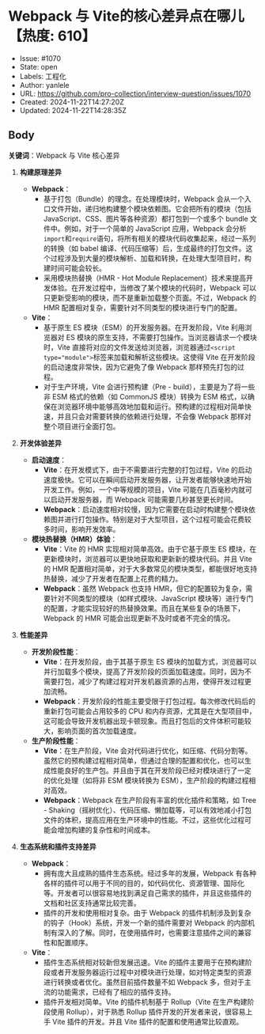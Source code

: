 # Webpack 与 Vite的核心差异点在哪儿【热度: 610】

- Issue: #1070
- State: open
- Labels: 工程化
- Author: yanlele
- URL: https://github.com/pro-collection/interview-question/issues/1070
- Created: 2024-11-22T14:27:20Z
- Updated: 2024-11-22T14:28:35Z

## Body

**关键词**：Webpack 与 Vite 核心差异

1. **构建原理差异**

   - **Webpack**：
     - 基于打包（Bundle）的理念。在处理模块时，Webpack 会从一个入口文件开始，递归地构建整个模块依赖图。它会把所有的模块（包括 JavaScript、CSS、图片等各种资源）都打包到一个或多个 bundle 文件中。例如，对于一个简单的 JavaScript 应用，Webpack 会分析`import`和`require`语句，将所有相关的模块代码收集起来，经过一系列的转换（如 babel 编译、代码压缩等）后，生成最终的打包文件。这个过程涉及到大量的模块解析、加载和转换，在处理大型项目时，构建时间可能会较长。
     - 采用模块热替换（HMR - Hot Module Replacement）技术来提高开发体验。在开发过程中，当修改了某个模块的代码时，Webpack 可以只更新受影响的模块，而不是重新加载整个页面。不过，Webpack 的 HMR 配置相对复杂，需要针对不同类型的模块进行专门的配置。
   - **Vite**：
     - 基于原生 ES 模块（ESM）的开发服务器。在开发阶段，Vite 利用浏览器对 ES 模块的原生支持，不需要打包操作。当浏览器请求一个模块时，Vite 直接将对应的文件发送给浏览器，浏览器通过`<script type="module">`标签来加载和解析这些模块。这使得 Vite 在开发阶段的启动速度非常快，因为它避免了像 Webpack 那样预先打包的过程。
     - 对于生产环境，Vite 会进行预构建（Pre - build），主要是为了将一些非 ESM 格式的依赖（如 CommonJS 模块）转换为 ESM 格式，以确保在浏览器环境中能够高效地加载和运行。预构建的过程相对简单快速，并且只会对需要转换的依赖进行处理，不会像 Webpack 那样对整个项目进行全面打包。

2. **开发体验差异**

   - **启动速度**：
     - **Vite**：在开发模式下，由于不需要进行完整的打包过程，Vite 的启动速度极快。它可以在瞬间启动开发服务器，让开发者能够快速地开始开发工作。例如，一个中等规模的项目，Vite 可能在几百毫秒内就可以启动开发服务器，而 Webpack 可能需要几秒甚至更长时间。
     - **Webpack**：启动速度相对较慢，因为它需要在启动时构建整个模块依赖图并进行打包操作。特别是对于大型项目，这个过程可能会花费较多时间，影响开发效率。
   - **模块热替换（HMR）体验**：
     - **Vite**：Vite 的 HMR 实现相对简单高效。由于它基于原生 ES 模块，在更新模块时，浏览器可以更快地获取和更新新的模块代码。并且 Vite 的 HMR 配置相对简单，对于大多数常见的模块类型，都能很好地支持热替换，减少了开发者在配置上花费的精力。
     - **Webpack**：虽然 Webpack 也支持 HMR，但它的配置较为复杂，需要针对不同类型的模块（如样式模块、JavaScript 模块等）进行专门的配置，才能实现较好的热替换效果。而且在某些复杂的场景下，Webpack 的 HMR 可能会出现更新不及时或者不完全的情况。

3. **性能差异**

   - **开发阶段性能**：
     - **Vite**：在开发阶段，由于其基于原生 ES 模块的加载方式，浏览器可以并行加载多个模块，提高了开发阶段的页面加载速度。同时，因为不需要打包，减少了构建过程对开发机器资源的占用，使得开发过程更加流畅。
     - **Webpack**：开发阶段的性能主要受限于打包过程。每次修改代码后的重新打包可能会占用较多的 CPU 和内存资源，尤其是在大型项目中，这可能会导致开发机器出现卡顿现象。而且打包后的文件体积可能较大，影响页面的首次加载速度。
   - **生产阶段性能**：
     - **Vite**：在生产阶段，Vite 会对代码进行优化，如压缩、代码分割等。虽然它的预构建过程相对简单，但通过合理的配置和优化，也可以生成性能良好的生产包。并且由于其在开发阶段已经对模块进行了一定的优化处理（如将非 ESM 模块转换为 ESM），生产阶段的构建过程相对高效。
     - **Webpack**：Webpack 在生产阶段有丰富的优化插件和策略，如 Tree - Shaking（摇树优化）、代码压缩、懒加载等，可以有效地减小打包文件的体积，提高应用在生产环境中的性能。不过，这些优化过程可能会增加构建的复杂性和时间成本。

4. **生态系统和插件支持差异**
   - **Webpack**：
     - 拥有庞大且成熟的插件生态系统。经过多年的发展，Webpack 有各种各样的插件可以用于不同的目的，如代码优化、资源管理、国际化等。开发者可以很容易地找到满足自己需求的插件，并且这些插件的文档和社区支持通常比较完善。
     - 插件的开发和使用相对复杂。由于 Webpack 的插件机制涉及到复杂的钩子（Hook）系统，开发一个新的插件需要对 Webpack 的内部机制有深入的了解。同时，在使用插件时，也需要注意插件之间的兼容性和配置顺序。
   - **Vite**：
     - 插件生态系统相对较新但发展迅速。Vite 的插件主要用于在预构建阶段或者开发服务器运行过程中对模块进行处理，如对特定类型的资源进行转换或者优化。虽然目前插件数量不如 Webpack 多，但对于主流的功能需求，已经有了相应的插件支持。
     - 插件开发相对简单。Vite 的插件机制基于 Rollup（Vite 在生产构建阶段使用 Rollup），对于熟悉 Rollup 插件开发的开发者来说，很容易上手 Vite 插件的开发。并且 Vite 插件的配置和使用通常比较直观。

